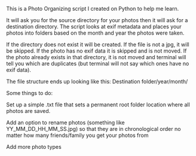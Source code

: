 This is a Photo Organizing script I created on Python to help me learn.

It will ask you for the source directory for your photos then it will ask for
a destination directory.  The script looks at exif metadata and places your photos
into folders based on the month and year the photos were taken.

If the directory does not exist it will be created.
If the file is not a jpg, it will be skipped.
If the photo has no exif data it is skipped and is not moved.
If the photo already exists in that directory, it is not moved and terminal will
tell you which are duplicates (but terminal will not say which ones have no exif data).

The file structure ends up looking like this:
Destination folder/year/month/

Some things to do:

Set up a simple .txt file that sets a permanent root folder location where all photos are saved.

Add an option to rename photos (something like YY_MM_DD_HH_MM_SS.jpg) so that they are in
chronological order no matter how many friends/family you get your photos from

Add more photo types
